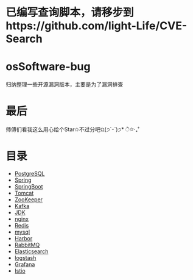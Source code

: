 # 已编写查询脚本，请移步到https://github.com/light-Life/CVE-Search

# osSoftware-bug
归纳整理一些开源漏洞版本，主要是为了漏洞排查


# 最后
师傅们看我这么用心给个Star✩不过分吧ଘ(੭ˊᵕˋ)੭* ੈ✩‧₊˚

# 目录
- [PostgreSQL](https://github.com/light-Life/osSoftware-bug/tree/main/PostgreSQL)
- [Spring](https://github.com/light-Life/osSoftware-bug/tree/main/Spring)
-  [SpringBoot](https://github.com/light-Life/osSoftware-bug/tree/main/SpringBoot)
-  [Tomcat](https://github.com/light-Life/osSoftware-bug/tree/main/Tomcat)
-  [ZooKeeper](https://github.com/light-Life/osSoftware-bug/tree/main/ZooKeeper)
-  [Kafka](https://github.com/light-Life/osSoftware-bug/tree/main/Kafka)
-  [JDK](https://github.com/light-Life/osSoftware-bug/tree/main/JDK)
-  [nginx](https://github.com/light-Life/osSoftware-bug/tree/main/nginx)
-  [Redis](https://github.com/light-Life/osSoftware-bug/tree/main/Redis)
-  [mysql](https://github.com/light-Life/osSoftware-bug/tree/main/mysql)
-  [Harbor](https://github.com/light-Life/osSoftware-bug/tree/main/Harbor)
-  [RabbitMQ](https://github.com/light-Life/osSoftware-bug/tree/main/RabbitMQ)
-  [Elasticsearch](https://github.com/light-Life/osSoftware-bug/tree/main/Elasticsearch)
-  [logstash](https://github.com/light-Life/osSoftware-bug/tree/main/logstash)
-  [Grafana](https://github.com/light-Life/osSoftware-bug/tree/main/Grafana)
-  [Istio](https://github.com/light-Life/osSoftware-bug/tree/main/Istio)

